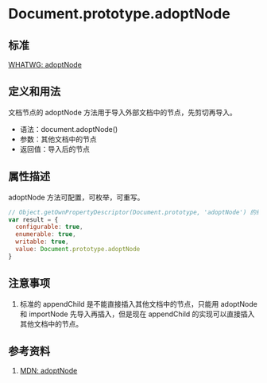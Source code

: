 # Document.prototype.adoptNode

## 标准
[WHATWG: adoptNode](https://dom.spec.whatwg.org/#dom-document-adoptnode)

## 定义和用法
文档节点的 adoptNode 方法用于导入外部文档中的节点，先剪切再导入。

- 语法：document.adoptNode()
- 参数：其他文档中的节点
- 返回值：导入后的节点

## 属性描述
adoptNode 方法可配置，可枚举，可重写。
```javascript
// Object.getOwnPropertyDescriptor(Document.prototype, 'adoptNode') 的结果如下：
var result = {
  configurable: true,
  enumerable: true,
  writable: true,
  value: Document.prototype.adoptNode
}
```

## 注意事项
1. 标准的 appendChild 是不能直接插入其他文档中的节点，只能用 adoptNode 和 importNode 先导入再插入，但是现在 appendChild 的实现可以直接插入其他文档中的节点。

## 参考资料
1. [MDN: adoptNode](https://developer.mozilla.org/en-US/docs/Web/API/Document/adoptNode)
